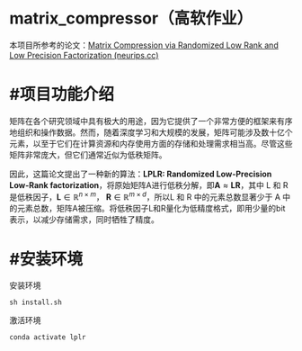 # matrix_compressor（高软作业）
   本项目所参考的论文：[Matrix Compression via Randomized Low Rank and Low Precision Factorization (neurips.cc)](https://proceedings.neurips.cc/paper_files/paper/2023/hash/3bf4b55960aaa23553cd2a6bdc6e1b57-Abstract-Conference.html)
# #项目功能介绍
  矩阵在各个研究领域中具有极大的用途，因为它提供了一个非常方便的框架来有序地组织和操作数据。然而，随着深度学习和大规模的发展，矩阵可能涉及数十亿个元素，以至于它们在计算资源和内存使用方面的存储和处理需求相当高。尽管这些矩阵非常庞大，但它们通常近似为低秩矩阵。
  
  因此，这篇论文提出了一种新的算法：**LPLR: Randomized Low-Precision Low-Rank factorization**，将原始矩阵A进行低秩分解，即$\mathbf{A} \approx \mathbf{L}\mathbf{R}$，其中 L 和 R 是低秩因子，$\mathbf{L} \in \mathbb{R}^{n \times m}$， $\mathbf{R} \in \mathbb{R}^{m \times d}$，所以L 和 R 中的元素总数显著少于 A 中的元素总数，矩阵A被压缩。将低秩因子L和R量化为低精度格式，即用少量的bit表示，以减少存储需求，同时牺牲了精度。

# #安装环境
安装环境
```
sh install.sh
```
激活环境
```
conda activate lplr
```
